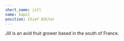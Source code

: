 ```yaml
---
short_name: jill
name: kapil
position: Chief Editor
---
```

Jill is an avid fruit grower based in the south of France.
